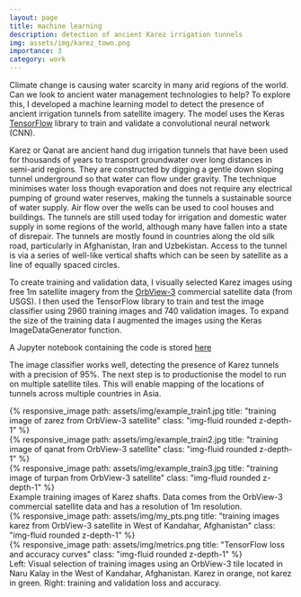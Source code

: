 ```yaml
---
layout: page
title: machine learning
description: detection of ancient Karez irrigation tunnels  
img: assets/img/karez_town.png
importance: 3
category: work
---
```


Climate change is causing water scarcity in many arid regions of the world.  Can we look to ancient water management technologies to help? 
To explore this, I developed a machine learning model to detect the presence of ancient irrigation tunnels from satellite imagery. 
The model uses the Keras [TensorFlow](https://www.tensorflow.org/) library to train and validate a convolutional neural network (CNN). 

Karez or Qanat are ancient hand dug irrigation tunnels that have been used for thousands of years to transport groundwater over long distances in semi-arid regions. They are constructed by digging a gentle down sloping tunnel underground so that water can flow under gravity. The technique minimises water loss though evaporation and does not require any electrical pumping of ground water reserves, making the tunnels a sustainable source of water supply.   Air flow over the wells can be used to cool houses and buildings.
The tunnels are still used today for irrigation and domestic water supply in some regions of the world, although many have fallen into a state of disrepair. The tunnels are mostly found in countries along the old silk road, particularly in Afghanistan, Iran and Uzbekistan. 
Access to the tunnel is via a series of well-like vertical shafts which can be seen by satellite as a line of equally spaced circles. 

To create training and validation data, I visually selected Karez images using free 1m satellite imagery from the [OrbView-3](https://www.usgs.gov/centers/eros/science/usgs-eros-archive-commercial-satellites-orbview-3) commercial satellite data (from USGS). I then used the TensorFlow library to train and test the image classifier using 2960 training images and 740 validation images. To expand the size of the training data I augmented the images using the Keras ImageDataGenerator function.

A Jupyter notebook containing the code is stored [here](https://github.com/ClimateDataLab/TensorFlow-karez/blob/main/karez_cnn_build_nb.ipynb)

The image classifier works well, detecting the presence of Karez tunnels with a precision of 95%. The next step is to productionise the model to run on multiple satellite tiles. This will enable mapping of the locations of tunnels across multiple countries in Asia.   

<div class="row">
    <div class="col-sm mt-3 mt-md-0">
        {% responsive_image path: assets/img/example_train1.jpg title: "training image of zarez from OrbView-3 satellite" class: "img-fluid rounded z-depth-1" %}
    </div>
    <div class="col-sm mt-3 mt-md-0">
        {% responsive_image path: assets/img/example_train2.jpg title: "training image of qanat from OrbView-3 satellite" class: "img-fluid rounded z-depth-1" %}
    </div> 
    <div class="col-sm mt-3 mt-md-0">
        {% responsive_image path: assets/img/example_train3.jpg title: "training image of turpan from OrbView-3 satellite" class: "img-fluid rounded z-depth-1" %}
    </div>     
</div>
<div class="caption">
    Example training images of Karez shafts. Data comes from the OrbView-3 commercial satellite data and has a resolution of 1m resolution.      
</div>


<div class="row">
    <div class="col-sm mt-3 mt-md-0">
        {% responsive_image path: assets/img/my_pts.png title: "training images karez from OrbView-3 satellite in West of Kandahar, Afghanistan" class: "img-fluid rounded z-depth-1" %}
    </div>
    <div class="col-sm mt-3 mt-md-0">
        {% responsive_image path: assets/img/metrics.png title: "TensorFlow loss and accuracy curves" class: "img-fluid rounded z-depth-1" %}
    </div>   
</div>
<div class="caption">
    Left: Visual selection of training images using an OrbView-3 tile located in Naru Kalay in the West of Kandahar, Afghanistan. Karez in orange, not karez in green. Right: training and validation loss and accuracy. 









